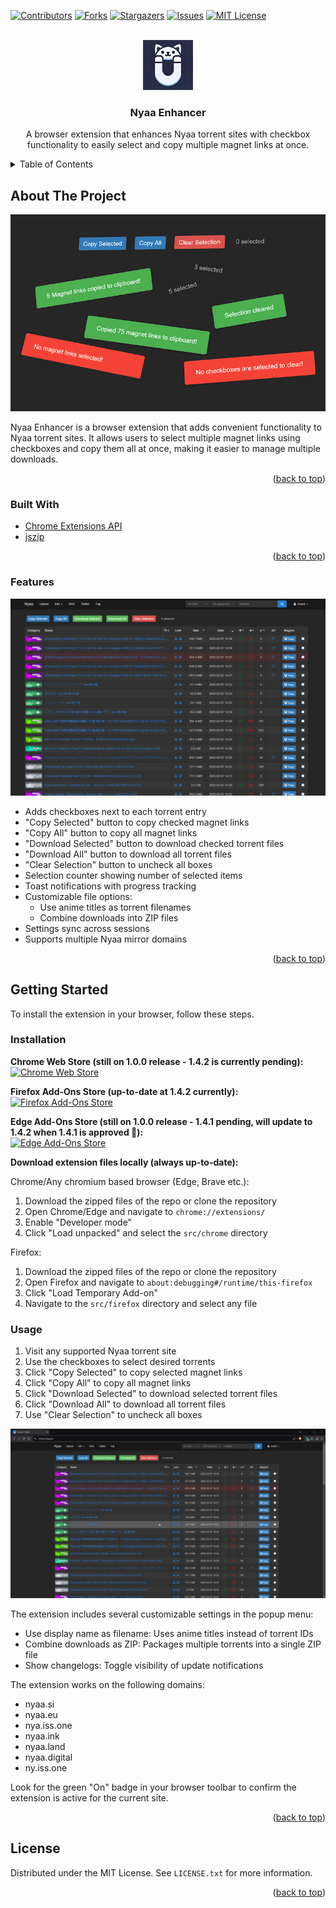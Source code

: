 <div id="top"></div>

<!-- PROJECT SHIELDS -->
<!--
*** I'm using markdown "reference style" links for readability.
*** Reference links are enclosed in brackets [ ] instead of parentheses ( ).
*** See the bottom of this document for the declaration of the reference variables
*** for contributors-url, forks-url, etc. This is an optional, concise syntax you may use.
*** https://www.markdownguide.org/basic-syntax/#reference-style-links
-->

[![Contributors][contributors-shield]][contributors-url]
[![Forks][forks-shield]][forks-url]
[![Stargazers][stars-shield]][stars-url]
[![Issues][issues-shield]][issues-url]
[![MIT License][license-shield]][license-url]

<!-- PROJECT LOGO -->
<br />
<div align="center">
  <a href="https://github.com/Arad119/Nyaa-Enhancer">
    <img src="images/Logo.png" alt="Logo" width="80" height="80">
  </a>

<h3 align="center">Nyaa Enhancer</h3>

  <p align="center">
    A browser extension that enhances Nyaa torrent sites with checkbox functionality to easily select and copy multiple magnet links at once.
  </p>
</div>

<!-- TABLE OF CONTENTS -->
<details>
  <summary>Table of Contents</summary>
  <ol>
    <li>
      <a href="#about-the-project">About The Project</a>
      <ul>
        <li><a href="#built-with">Built With</a></li>
        <li><a href="#features">Features</a></li>
      </ul>
    </li>
    <li>
      <a href="#getting-started">Getting Started</a>
      <ul>
        <li><a href="#installation">Installation</a></li>
        <li><a href="#usage">Usage</a></li>
      </ul>
    </li>
    <li><a href="#license">License</a></li>
  </ol>
</details>

<!-- ABOUT THE PROJECT -->

## About The Project

![Nyaa-Enhancer Screenshot][product-screenshot]

Nyaa Enhancer is a browser extension that adds convenient functionality to Nyaa torrent sites. It allows users to select multiple magnet links using checkboxes and copy them all at once, making it easier to manage multiple downloads.

<p align="right">(<a href="#top">back to top</a>)</p>

### Built With

- [Chrome Extensions API](https://developer.chrome.com/docs/extensions/reference/api)
- [jszip](https://cdnjs.com/libraries/jszip)

<p align="right">(<a href="#top">back to top</a>)</p>

<!-- FEATURES -->

### Features

![Nyaa-Enhancer Preview][product-preview]

- Adds checkboxes next to each torrent entry
- "Copy Selected" button to copy checked magnet links
- "Copy All" button to copy all magnet links
- "Download Selected" button to download checked torrent files
- "Download All" button to download all torrent files
- "Clear Selection" button to uncheck all boxes
- Selection counter showing number of selected items
- Toast notifications with progress tracking
- Customizable file options:
  - Use anime titles as torrent filenames
  - Combine downloads into ZIP files
- Settings sync across sessions
- Supports multiple Nyaa mirror domains

<p align="right">(<a href="#top">back to top</a>)</p>

<!-- GETTING STARTED -->

## Getting Started

To install the extension in your browser, follow these steps.

### Installation

**Chrome Web Store (still on 1.0.0 release - 1.4.2 is currently pending):**  
<a href="https://chromewebstore.google.com/detail/Nyaa-Enhancer/donibkpnifppkihgmnoocogmmbbocpdd" target="_blank">
 <img src="https://developer.chrome.com/static/docs/webstore/branding/image/HRs9MPufa1J1h5glNhut.png" alt="Chrome Web Store" height="50px" >
</a>    
  

**Firefox Add-Ons Store (up-to-date at 1.4.2 currently):**  
<a href="https://addons.mozilla.org/en-US/firefox/addon/nyaa-enhancer/" target="_blank">
 <img src="https://extensionworkshop.com/assets/img/documentation/publish/get-the-addon-178x60px.dad84b42.png" alt="Firefox Add-Ons Store" height="50px" >
</a>    
  

**Edge Add-Ons Store (still on 1.0.0 release - 1.4.1 pending, will update to 1.4.2 when 1.4.1 is approved 🤞):**  
<a href="https://microsoftedge.microsoft.com/addons/detail/cpkcppifogblfgbggdeljjnibjfcdakf" target="_blank">
 <img src="https://developer.microsoft.com/store/badges/images/English_get-it-from-MS.png" alt="Edge Add-Ons Store" height="50px" >
</a>    
  
  
**Download extension files locally (always up-to-date):**  
  
Chrome/Any chromium based browser (Edge, Brave etc.):
1. Download the zipped files of the repo or clone the repository
2. Open Chrome/Edge and navigate to `chrome://extensions/`
3. Enable "Developer mode"
4. Click "Load unpacked" and select the `src/chrome` directory

Firefox:
1. Download the zipped files of the repo or clone the repository
2. Open Firefox and navigate to `about:debugging#/runtime/this-firefox`
3. Click "Load Temporary Add-on"
4. Navigate to the `src/firefox` directory and select any file

### Usage

1. Visit any supported Nyaa torrent site
2. Use the checkboxes to select desired torrents
3. Click "Copy Selected" to copy selected magnet links
4. Click "Copy All" to copy all magnet links
5. Click "Download Selected" to download selected torrent files
6. Click "Download All" to download all torrent files
7. Use "Clear Selection" to uncheck all boxes

![Extension Popup Preview][popup-preview]

The extension includes several customizable settings in the popup menu:
- Use display name as filename: Uses anime titles instead of torrent IDs
- Combine downloads as ZIP: Packages multiple torrents into a single ZIP file
- Show changelogs: Toggle visibility of update notifications

The extension works on the following domains:
- nyaa.si
- nyaa.eu
- nya.iss.one
- nyaa.ink
- nyaa.land
- nyaa.digital
- ny.iss.one

Look for the green "On" badge in your browser toolbar to confirm the extension is active for the current site.

<p align="right">(<a href="#top">back to top</a>)</p>

<!-- LICENSE -->

## License

Distributed under the MIT License. See `LICENSE.txt` for more information.

<p align="right">(<a href="#top">back to top</a>)</p>

<!-- MARKDOWN LINKS & IMAGES -->
<!-- https://www.markdownguide.org/basic-syntax/#reference-style-links -->

[contributors-shield]: https://img.shields.io/github/contributors/Arad119/Nyaa-Enhancer.svg?style=for-the-badge
[contributors-url]: https://github.com/Arad119/Nyaa-Enhancer/graphs/contributors
[forks-shield]: https://img.shields.io/github/forks/Arad119/Nyaa-Enhancer.svg?style=for-the-badge
[forks-url]: https://github.com/Arad119/Nyaa-Enhancer/network/members
[stars-shield]: https://img.shields.io/github/stars/Arad119/Nyaa-Enhancer.svg?style=for-the-badge
[stars-url]: https://github.com/Arad119/Nyaa-Enhancer/stargazers
[issues-shield]: https://img.shields.io/github/issues/Arad119/Nyaa-Enhancer.svg?style=for-the-badge
[issues-url]: https://github.com/Arad119/Nyaa-Enhancer/issues
[license-shield]: https://img.shields.io/github/license/Arad119/Nyaa-Enhancer.svg?style=for-the-badge
[license-url]: https://github.com/Arad119/Nyaa-Enhancer/blob/master/LICENSE.txt
[product-screenshot]: images/Program.png
[product-preview]: images/Screenshot.png
[popup-preview]: images/Popup.gif
